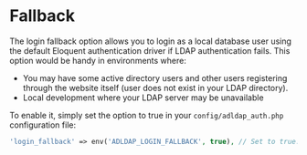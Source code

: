 # Fallback

The login fallback option allows you to login as a local database user using the default Eloquent authentication
driver if LDAP authentication fails. This option would be handy in environments where:

- You may have some active directory users and other users registering through
  the website itself (user does not exist in your LDAP directory).
- Local development where your LDAP server may be unavailable

To enable it, simply set the option to true in your `config/adldap_auth.php` configuration file:

```php
'login_fallback' => env('ADLDAP_LOGIN_FALLBACK', true), // Set to true.
```